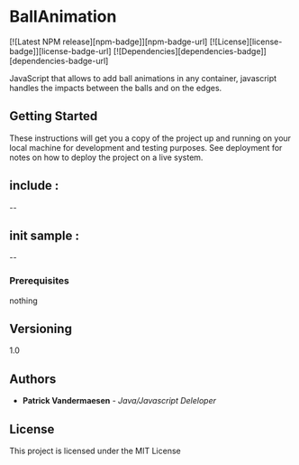 
# BallAnimation

[![Latest NPM release][npm-badge]][npm-badge-url]
[![License][license-badge]][license-badge-url]
[![Dependencies][dependencies-badge]][dependencies-badge-url]

JavaScript that allows to add ball animations in any container, javascript handles the impacts between the balls and on the edges.

## Getting Started

These instructions will get you a copy of the project up and running on your local machine for development and testing purposes. See deployment for notes on how to deploy the project on a live system.

include : 
--
<script src="anim.js" type="text/javascript"></script>
<link href='style.css' rel='stylesheet' type='text/css' />
--

init sample :
--
<script>
	window.addEventListener("load", function(event) {     
		var balAnimation1 = new BallAnimation("#zone1", 6, 20, 1);
		var balAnimation2 = new BallAnimation("#zone2", 12, 10, 1);
	});
</script>
--

### Prerequisites

nothing

## Versioning

1.0

## Authors

* **Patrick Vandermaesen** - *Java/Javascript Deleloper*

## License

This project is licensed under the MIT License